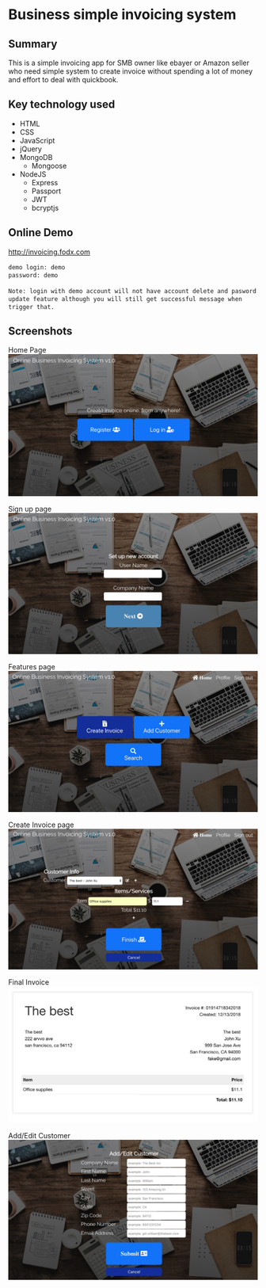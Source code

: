 # Business simple invoicing system

## Summary
  This is a simple invoicing app for SMB owner like ebayer or Amazon seller who need simple system to create invoice without spending a lot of money and effort to deal with quickbook.

## Key technology used

  * HTML
  * CSS
  * JavaScript
  * jQuery
  * MongoDB
    * Mongoose
  * NodeJS
    * Express
    * Passport
    * JWT
    * bcryptjs

## Online Demo

http://invoicing.fodx.com

```
demo login: demo
password: demo

Note: login with demo account will not have account delete and pasword update feature although you will still get successful message when trigger that. 
```

## Screenshots

Home Page
![home page](/screenshots/homePage.jpg)

Sign up page
![sign up](/screenshots/signup.jpg)

Features page
![features](/screenshots/features.jpg)

Create Invoice page
![new invoice](/screenshots/invoicing.jpg)

Final Invoice
![invoice sample](/screenshots/invoice.jpg)

Add/Edit Customer
![edit customer](/screenshots/editCustomer.jpg)
  
